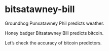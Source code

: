 # bitsatawney-bill
Groundhog Punxatawney Phil predicts weather. 

Honey badger Bitsatawney Bill predicts bitcoin.  

Let’s check the accuracy of bitcoin predictors.
